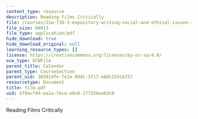 ```yaml
---
content_type: resource
description: Reading Films Critically
file: /courses/21w-730-1-expository-writing-social-and-ethical-issues-in-print-photography-and-film-fall-2005/5f8acf84ea1a7ecae0c617732bea63c0_film.pdf
file_size: 66013
file_type: application/pdf
hide_download: true
hide_download_original: null
learning_resource_types: []
license: https://creativecommons.org/licenses/by-nc-sa/4.0/
ocw_type: OCWFile
parent_title: Calendar
parent_type: CourseSection
parent_uid: 383814fe-fe2a-894c-3f17-e8dc255cb757
resourcetype: Document
title: film.pdf
uid: 5f8acf84-ea1a-7eca-e0c6-17732bea63c0
---
```

Reading Films Critically